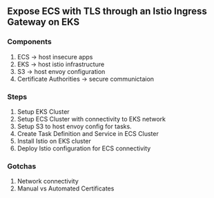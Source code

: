 ## Expose ECS with TLS through an Istio Ingress Gateway on EKS

### Components

1. ECS -> host insecure apps
2. EKS -> host istio infrastructure
3. S3 -> host envoy configuration
4. Certificate Authorities -> secure communictaion

### Steps

1. Setup EKS Cluster 
1. Setup ECS Cluster with connectivity to EKS network
1. Setup S3 to host envoy config for tasks.
1. Create Task Definition and Service in ECS Cluster
1. Install Istio on EKS cluster
1. Deploy Istio configuration for ECS connectivity

### Gotchas

1. Network connectivity
2. Manual vs Automated Certificates
